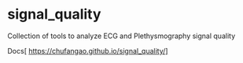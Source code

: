 # signal_quality
Collection of tools to analyze ECG and Plethysmography signal quality

Docs[ https://chufangao.github.io/signal_quality/]
